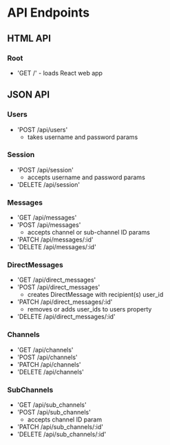 # API Endpoints

## HTML API

### Root

- 'GET /' - loads React web app

## JSON API

### Users

- 'POST /api/users'
  - takes username and password params

### Session

- 'POST /api/session'
  - accepts username and password params
- 'DELETE /api/session'

### Messages

- 'GET /api/messages'
- 'POST /api/messages'
  - accepts channel or sub-channel ID params
- 'PATCH /api/messages/:id'
- 'DELETE /api/messages/:id'

### DirectMessages

- 'GET /api/direct_messages'
- 'POST /api/direct_messages'
  - creates DirectMessage with recipient(s) user_id
- 'PATCH /api/direct_messages/:id'
  - removes or adds user_ids to users property
- 'DELETE /api/direct_messages/:id'

### Channels

- 'GET /api/channels'
- 'POST /api/channels'
- 'PATCH /api/channels'
- 'DELETE /api/channels'

### SubChannels

- 'GET /api/sub_channels'
- 'POST /api/sub_channels'
  - accepts channel ID param
- 'PATCH /api/sub_channels/:id'
- 'DELETE /api/sub_channels/:id'
